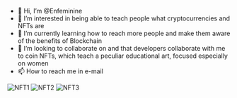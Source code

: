 - 👋 Hi, I’m @Enfeminine
- 👀 I’m interested in being able to teach people what cryptocurrencies and NFTs are
- 🌱 I’m currently learning how to reach more people and make them aware of the benefits of Blockchain
- 💞️ I’m looking to collaborate on and that developers collaborate with me to coin NFTs, which teach a peculiar educational art, focused especially on women
- 📫 How to reach me in e-mail 

<!---
Enfeminine/Enfeminine is a ✨ special ✨ repository because its `README.md` (this file) appears on your GitHub profile.
You can click the Preview link to take a look at your changes.
--->
![NFT1](https://user-images.githubusercontent.com/108706298/177398838-83d3eaa3-ef0e-4987-ab5f-1af6c8045e21.png)
![NFT2](https://user-images.githubusercontent.com/108706298/177398890-0bcc1c30-4f63-4f58-b477-d5e3e104157a.png)
![NFT3](https://user-images.githubusercontent.com/108706298/177398923-1f5252cd-456c-4abd-92f8-dd82ae0dcdc3.png)
